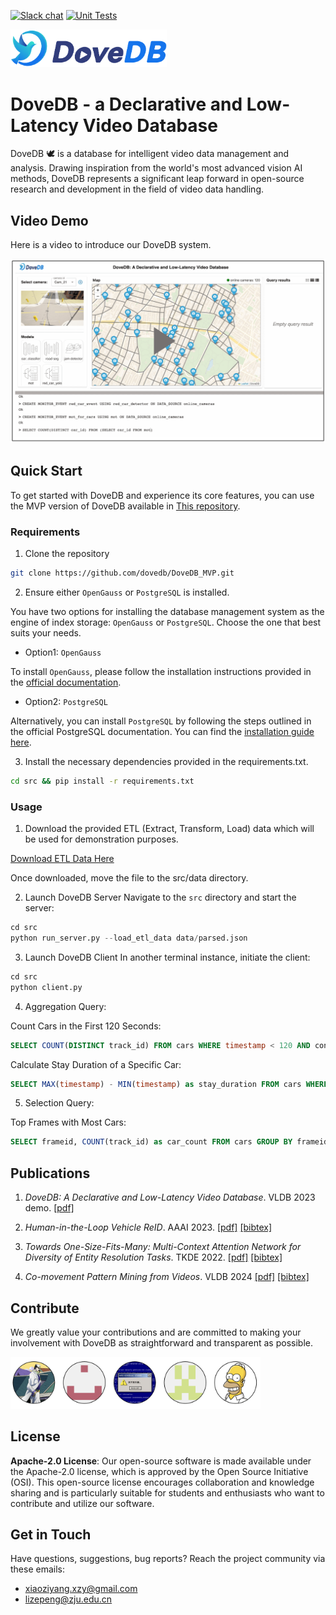 [![Slack chat][slack-img]](#get-in-touch)
[![Unit Tests][ci-img]](https://github.com/dovedb/DoveDB)

<img src="./figs/DoveDBlatestlogo.png" width="250">

# DoveDB - a Declarative and Low-Latency Video Database

DoveDB 🕊️ is a database for intelligent video data management and analysis. Drawing inspiration from the world's most advanced vision AI methods, DoveDB represents a significant leap forward in open-source research and development in the field of video data handling.

<!-- <img src="./figs/framework.png" width="520"> -->

## Video Demo
Here is a video to introduce our DoveDB system. 

[![Demo video](./figs/video_play.png)](https://www.youtube.com/watch?v=N139dEyvAJk)

## Quick Start

To get started with DoveDB and experience its core features, you can use the MVP version of DoveDB available in [This repository](https://github.com/dovedb/DoveDB_MVP).

### Requirements

1. Clone the repository
```bash
git clone https://github.com/dovedb/DoveDB_MVP.git
```

2. Ensure either `OpenGauss` or `PostgreSQL` is installed.

You have two options for installing the database management system as the engine of index storage: `OpenGauss` or `PostgreSQL`. Choose the one that best suits your needs.

- Option1: `OpenGauss`

To install `OpenGauss`, please follow the installation instructions provided in the [official documentation](https://docs.opengauss.org/zh/docs/3.1.0/docs/installation/installation.html).

- Option2: `PostgreSQL`

Alternatively, you can install `PostgreSQL` by following the steps outlined in the official PostgreSQL documentation. You can find the [installation guide here](https://www.postgresql.org/download/).

3. Install the necessary dependencies provided in the requirements.txt.
```bash
cd src && pip install -r requirements.txt 
```

### Usage

1. Download the provided ETL (Extract, Transform, Load) data which will be used for demonstration purposes.

[Download ETL Data Here](https://drive.google.com/file/d/1KGcr2wEF9_9s_YRgSI30Uwk4QfPCCuyp/view?usp=sharing)

Once downloaded, move the file to the src/data directory.

2. Launch DoveDB Server
Navigate to the `src` directory and start the server:
```python
cd src
python run_server.py --load_etl_data data/parsed.json
```

3. Launch DoveDB Client
In another terminal instance, initiate the client:
```python
cd src
python client.py
```

4. Aggregation Query:

Count Cars in the First 120 Seconds:
```sql
SELECT COUNT(DISTINCT track_id) FROM cars WHERE timestamp < 120 AND confidence > 0.7;
```

Calculate Stay Duration of a Specific Car:
```sql
SELECT MAX(timestamp) - MIN(timestamp) as stay_duration FROM cars WHERE track_id = 20;
```

5. Selection Query:

Top Frames with Most Cars:
```sql
SELECT frameid, COUNT(track_id) as car_count FROM cars GROUP BY frameid ORDER BY car_count DESC LIMIT 5;
```

## Publications

1. *DoveDB: A Declarative and Low-Latency Video Database*. VLDB 2023 demo. [[pdf]](https://www.vldb.org/pvldb/vol16/p3906-zhang.pdf)

2. *Human-in-the-Loop Vehicle ReID*. AAAI 2023. [[pdf]](https://github.com/dovedb/DoveDB/blob/main/Documentation/hitl_aaai.pdf) [[bibtex]](https://github.com/dovedb/DoveDB/blob/main/Documentation/hitl_aaai.pdf)

3. *Towards One-Size-Fits-Many: Multi-Context Attention Network for Diversity of Entity Resolution Tasks*. TKDE 2022. [[pdf]](https://ieeexplore.ieee.org/abstract/document/9360523/) [[bibtex]](https://dblp.org/rec/journals/tkde/ZhangLWTC22.bib?param=1) 

4. *Co-movement Pattern Mining from Videos*. VLDB 2024 [[pdf]](https://browse.arxiv.org/pdf/2308.05370.pdf) [[bibtex]](https://dblp.org/rec/journals/corr/abs-2308-05370.html?view=bibtex) 


## Contribute
We greatly value your contributions and are committed to making your involvement with DoveDB as straightforward and transparent as possible. 

<img src="./figs/contributers.png" width="400">

## License

**Apache-2.0 License**: Our open-source software is made available under the Apache-2.0 license, which is approved by the Open Source Initiative (OSI). This open-source license encourages collaboration and knowledge sharing and is particularly suitable for students and enthusiasts who want to contribute and utilize our software.

## Get in Touch

Have questions, suggestions, bug reports? Reach the project community via these emails:

* xiaoziyang.xzy@gmail.com
* lizepeng@zju.edu.cn

[ci-img]: https://github.com/jaegertracing/jaeger/workflows/Unit%20Tests/badge.svg?branch=main
[slack-img]: https://img.shields.io/badge/slack-join%20chat%20%E2%86%92-brightgreen?logo=slack

